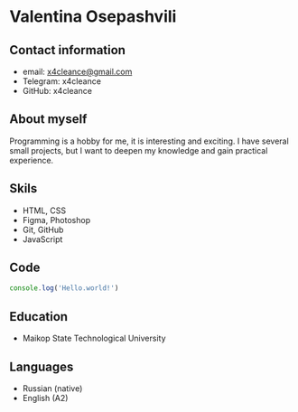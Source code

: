# Valentina Osepashvili

## Contact information

- email: <x4cleance@gmail.com>
- Telegram: x4cleance
- GitHub: x4cleance

## About myself

   Programming is a hobby for me, it is interesting and exciting. I have several small projects, but I want to deepen my knowledge and gain practical experience.

## Skils

- HTML, CSS
- Figma, Photoshop
- Git, GitHub
- JavaScript

## Code

```javascript
console.log('Hello.world!')
```

## Education

- Maikop State Technological University

## Languages

- Russian (native)
- English (A2)
